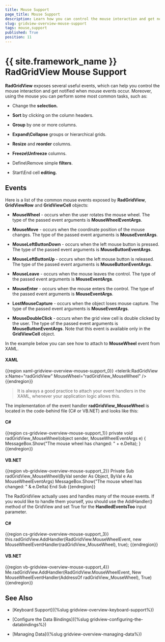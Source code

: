 ```yaml
---
title: Mouse Support
page_title: Mouse Support
description: Learn how you can control the mouse interaction and get notified when mouse events occur within RadGridView - Telerik's {{ site.framework_name }} DataGrid. 
slug: gridview-overview-mouse-support
tags: mouse,support
published: True
position: 11
---
```


# {{ site.framework_name }} RadGridView Mouse Support

__RadGridView__ exposes several useful events, which can help you control the mouse interaction and get notified when mouse events occur. Moreover, using the mouse you can perform some most common tasks, such as:

* Change the __selection.__

* __Sort__ by clicking on the column headers.

* __Group__ by one or more columns.

* __Expand\Collapse__ groups or hierarchical grids.

* __Resize__ and __reorder__ columns.

* __Freeze\Unfreeze__ columns.

* Define\Remove simple __filters__.

* Start\End cell __editing.__

## Events

Here is a list of the common mouse events exposed by __RadGridView__, __GridViewRow__ and __GridViewCell__ objects:

* __MouseWheel__ - occurs when the user rotates the mouse wheel. The type of the passed event arguments is __MouseWheelEventArgs__.

* __MouseMove__ - occurs when the coordinate position of the mouse changes. The type of the passed event arguments is __MouseEventArgs__.

* __MouseLeftButtonDown__ - occurs when the left mouse button is pressed. The type of the passed event arguments is __MouseButtonEventArgs__.

* __MouseLeftButtonUp__ - occurs when the left mouse button is released. The type of the passed event arguments is __MouseButtonEventArgs__.

* __MouseLeave__ - occurs when the mouse leaves the control. The type of the passed event arguments is __MouseEventArgs__.

* __MouseEnter__ - occurs when the mouse enters the control. The type of the passed event arguments is __MouseEventArgs__.

* __LostMouseCapture__ - occurs when the object loses mouse capture. The type of the passed event arguments is __MouseEventArgs__.

* __MouseDoubleClick__ - occurs when the grid view cell is double clicked by the user. The type of the passed event arguments is __MouseButtonEventArgs__. Note that this event is available only in the __GridViewCell__ object.

In the example below you can see how to attach to __MouseWheel__ event from XAML.

#### __XAML__

{{region xaml-gridview-overview-mouse-support_0}}
	<telerik:RadGridView x:Name="radGridView" MouseWheel="radGridView_MouseWheel" />
{{endregion}}


>It is always a good practice to attach your event handlers in the XAML, whenever your application logic allows this.

The implementation of the event handler __radGridView_MouseWheel__ is located in the code-behind file (C# or VB.NET) and looks like this:

#### __C#__

{{region cs-gridview-overview-mouse-support_1}}
	private void radGridView_MouseWheel(object sender, MouseWheelEventArgs e)
	{
	    MessageBox.Show("The mouse wheel has changed: " + e.Delta);
	}
{{endregion}}

#### __VB.NET__

{{region vb-gridview-overview-mouse-support_2}}
	Private Sub radGridView_MouseWheel(ByVal sender As Object, ByVal e As MouseWheelEventArgs)
	    MessageBox.Show("The mouse wheel has changed: " & e.Delta)
	End Sub
{{endregion}}

The RadGridView actually uses and handles many of the mouse events. If you would like to handle them yourself, you should use the AddHandler() method of the GridView and set True for the __HandledEventsToo__ input parameter.
        

#### __C#__

{{region cs-gridview-overview-mouse-support_3}}
	this.radGridView.AddHandler(RadGridView.MouseWheelEvent, new MouseWheelEventHandler(radGridView_MouseWheel), true);
{{endregion}}


#### __VB.NET__

{{region vb-gridview-overview-mouse-support_4}}
	Me.radGridView.AddHandler(RadGridView.MouseWheelEvent, New MouseWheelEventHandler(AddressOf radGridView_MouseWheel), True)
{{endregion}}


## See Also

 * [Keyboard Support]({%slug gridview-overview-keyboard-support%})

 * [Configure the Data Bindings]({%slug gridview-configuring-the-databindings%})

 * [Managing Data]({%slug gridview-overview-managing-data%})
